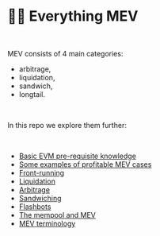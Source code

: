 # 🏴‍☠️ Everything MEV 

<br>

MEV consists of 4 main categories: 

* arbitrage, 
* liquidation, 
* sandwich,  
* longtail.

<br>

In this repo we explore them further:

<br>


* [Basic EVM pre-requisite knowledge](https://github.com/bt3gl-labs/Blockchains-AMMs-and-MEV/blob/main/MEV/EVM_pre-requisite_knowledge.md)
* [Some examples of profitable MEV cases](https://github.com/bt3gl-labs/Blockchains-AMMs-and-MEV/blob/main/MEV/MEV_in_action.md)
* [Front-running](https://github.com/bt3gl-labs/Blockchains-AMMs-and-MEV/blob/main/MEV/frontrunning-notes.md)
* [Liquidation](https://github.com/bt3gl-labs/Blockchains-AMMs-and-MEV/blob/main/MEV/liquidations-notes.md)
* [Arbitrage](https://github.com/bt3gl-labs/Blockchains-AMMs-and-MEV/blob/main/MEV/arbitrage-notes.md)
* [Sandwiching](https://github.com/bt3gl-labs/Blockchains-AMMs-and-MEV/blob/main/MEV/sandwich-tranding-notes.md)
* [Flashbots](https://github.com/bt3gl-labs/Blockchains-AMMs-and-MEV/blob/main/MEV/flashbots.md)
* [The mempool and MEV](https://github.com/bt3gl-labs/Blockchains-AMMs-and-MEV/blob/main/MEV/the_mempool_and_mev.md)
* [MEV terminology](https://github.com/bt3gl-labs/Blockchains-AMMs-and-MEV/blob/main/MEV/terminology.md)



<br>

